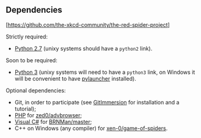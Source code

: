 Dependencies
------------

[https://github.com/the-xkcd-community/the-red-spider-project]


Strictly required:

- [Python 2.7](http://www.python.org/download/) (unixy systems should have a `python2` link).

Soon to be required:

- [Python 3](http://www.python.org/download/) (unixy systems will need to have a `python3` link, on Windows it will be convenient to have [pylauncher](https://bitbucket.org/vinay.sajip/pylauncher) installed).

Optional dependencies:

- Git, in order to participate (see [GitImmersion](http://gitimmersion.com/index.html) for installation and a tutorial);
- [PHP](http://www.php.net/downloads.php) for [zed0/advbrowser](https://github.com/zed0/the-red-spider-project/tree/advbrowser);
- [Visual C#](http://msdn.microsoft.com/en-us/vstudio/hh341490.aspx) for [BRNMan/master](https://github.com/BRNMan/the-red-spider-project);
- C++ on Windows (any compiler) for [xen-0/game-of-spiders](https://github.com/xen-0/the-red-spider-project/tree/game-of-spiders).
